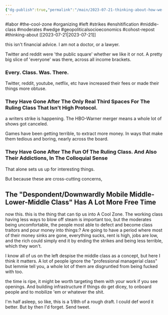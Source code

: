 ```yaml
---
{"dg-publish":true,"permalink":"/main/2023-07-21-thinking-about-how-we-re-probably-about-to-enter-another-cool-zone/","noteIcon":"","created":"2023-08-09T14:51:51.263-04:00","updated":"2023-10-06T22:49:07.286-04:00"}
---
```


#labor #the-cool-zone #organizing #left #strikes #enshitification #middle-class #moderates #wedge #geopoliticalsocioeconomics #cohost-repost #thinking-about
[[2023-07-21\|2023-07-21]]

this isn't financial advice. I am not a doctor, or a lawyer.

Twitter and reddit were 'the public square' whether we like it or not. A pretty big slice of 'everyone' was there, across all income brackets.

### Every. Class. Was. There.

Twitter, reddit, youtube, netflix, etc have increased their fees or made their things more obtuse.

### They Have Gone After The Only Real Third Spaces For The Ruling Class That Isn't High Protocol.

a writers strike is happening. The HBO-Warner merger means a whole lot of shows got canceled.

Games have been getting terrible, to extract more money. In ways that make them tedious and boring, nearly across the board.

### They Have Gone After The __Fun__ Of The Ruling Class. And Also Their Addictions, In The Colloquial Sense

That alone sets us up for interesting things.

But because these are cross-cutting concerns,

## The "Despondent/Downwardly Mobile Middle-Lower-Middle Class" Has A Lot More Free Time

now this. this is the thing that can tip us into A Cool Zone. The working class having less ways to blow off steam is important too, but the moderates being uncomfortable, the people most able to defect and become class traitors and pour money into things:? Are going to have a period where most of their money sinks are gone, everything sucks, rent is high, jobs are low, and the rich could simply end it by ending the strikes and being less terrible, which they won't.

I know all of us on the left despise the middle class as a concept, but here I think it matters. A lot of people ignore the "professional managerial class" but lemmie tell you, a whole lot of them are disgruntled from being fucked with too.

the time is ripe, it might be worth targeting them with your work if you see openings. And building infrastructure if things do get dicey, to onboard people and to mobilize 'em or whatever the shit.

I'm half asleep, so like, this is a 1/8th of a rough draft. I could def word it better. But by then I'd forget. Send tweet.

